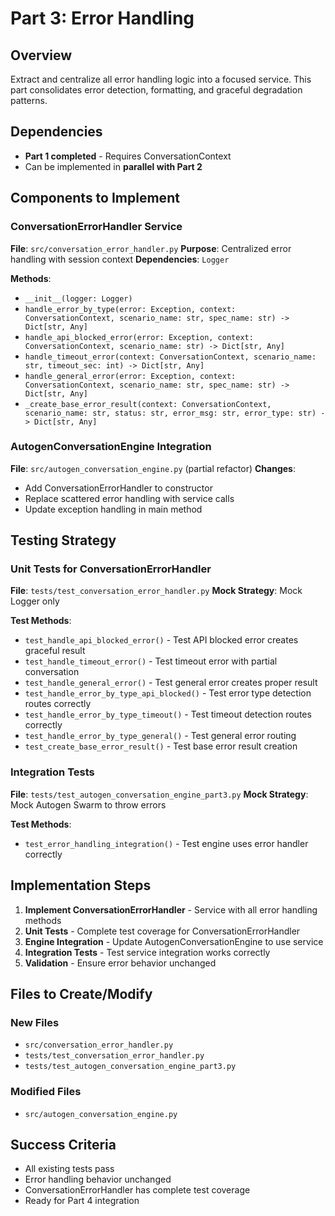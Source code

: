 # Part 3: Error Handling

## Overview
Extract and centralize all error handling logic into a focused service. This part consolidates error detection, formatting, and graceful degradation patterns.

## Dependencies
- **Part 1 completed** - Requires ConversationContext
- Can be implemented in **parallel with Part 2**

## Components to Implement

### ConversationErrorHandler Service
**File**: `src/conversation_error_handler.py`
**Purpose**: Centralized error handling with session context
**Dependencies**: `Logger`

**Methods**:
- `__init__(logger: Logger)`
- `handle_error_by_type(error: Exception, context: ConversationContext, scenario_name: str, spec_name: str) -> Dict[str, Any]`
- `handle_api_blocked_error(error: Exception, context: ConversationContext, scenario_name: str) -> Dict[str, Any]`
- `handle_timeout_error(context: ConversationContext, scenario_name: str, timeout_sec: int) -> Dict[str, Any]`
- `handle_general_error(error: Exception, context: ConversationContext, scenario_name: str, spec_name: str) -> Dict[str, Any]`
- `_create_base_error_result(context: ConversationContext, scenario_name: str, status: str, error_msg: str, error_type: str) -> Dict[str, Any]`

### AutogenConversationEngine Integration
**File**: `src/autogen_conversation_engine.py` (partial refactor)
**Changes**:
- Add ConversationErrorHandler to constructor
- Replace scattered error handling with service calls
- Update exception handling in main method

## Testing Strategy

### Unit Tests for ConversationErrorHandler
**File**: `tests/test_conversation_error_handler.py`
**Mock Strategy**: Mock Logger only

**Test Methods**:
- `test_handle_api_blocked_error()` - Test API blocked error creates graceful result
- `test_handle_timeout_error()` - Test timeout error with partial conversation
- `test_handle_general_error()` - Test general error creates proper result
- `test_handle_error_by_type_api_blocked()` - Test error type detection routes correctly
- `test_handle_error_by_type_timeout()` - Test timeout detection routes correctly
- `test_handle_error_by_type_general()` - Test general error routing
- `test_create_base_error_result()` - Test base error result creation

### Integration Tests
**File**: `tests/test_autogen_conversation_engine_part3.py`
**Mock Strategy**: Mock Autogen Swarm to throw errors

**Test Methods**:
- `test_error_handling_integration()` - Test engine uses error handler correctly

## Implementation Steps

1. **Implement ConversationErrorHandler** - Service with all error handling methods
2. **Unit Tests** - Complete test coverage for ConversationErrorHandler
3. **Engine Integration** - Update AutogenConversationEngine to use service
4. **Integration Tests** - Test service integration works correctly
5. **Validation** - Ensure error behavior unchanged

## Files to Create/Modify

### New Files
- `src/conversation_error_handler.py`
- `tests/test_conversation_error_handler.py`
- `tests/test_autogen_conversation_engine_part3.py`

### Modified Files
- `src/autogen_conversation_engine.py`

## Success Criteria
- All existing tests pass
- Error handling behavior unchanged
- ConversationErrorHandler has complete test coverage
- Ready for Part 4 integration